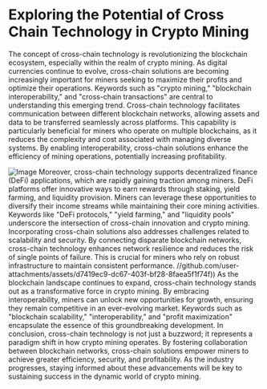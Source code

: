 # Exploring the Potential of Cross Chain Technology in Crypto Mining
The concept of cross-chain technology is revolutionizing the blockchain ecosystem, especially within the realm of crypto mining. As digital currencies continue to evolve, cross-chain solutions are becoming increasingly important for miners seeking to maximize their profits and optimize their operations. Keywords such as "crypto mining," "blockchain interoperability," and "cross-chain transactions" are central to understanding this emerging trend.
Cross-chain technology facilitates communication between different blockchain networks, allowing assets and data to be transferred seamlessly across platforms. This capability is particularly beneficial for miners who operate on multiple blockchains, as it reduces the complexity and cost associated with managing diverse systems. By enabling interoperability, cross-chain solutions enhance the efficiency of mining operations, potentially increasing profitability.

![Image](https://github.com/user-attachments/assets/4a25d116-2220-4385-b08e-f287af8fcbc4)
Moreover, cross-chain technology supports decentralized finance (DeFi) applications, which are rapidly gaining traction among miners. DeFi platforms offer innovative ways to earn rewards through staking, yield farming, and liquidity provision. Miners can leverage these opportunities to diversify their income streams while maintaining their core mining activities. Keywords like "DeFi protocols," "yield farming," and "liquidity pools" underscore the intersection of cross-chain innovation and crypto mining.
Incorporating cross-chain solutions also addresses challenges related to scalability and security. By connecting disparate blockchain networks, cross-chain technology enhances network resilience and reduces the risk of single points of failure. This is crucial for miners who rely on robust infrastructure to maintain consistent performance.
 //github.com/user-attachments/assets/d7419ec9-dc67-403f-bf28-8faea5f1f74f))
As the blockchain landscape continues to expand, cross-chain technology stands out as a transformative force in crypto mining. By embracing interoperability, miners can unlock new opportunities for growth, ensuring they remain competitive in an ever-evolving market. Keywords such as "blockchain scalability," "interoperability," and "profit maximization" encapsulate the essence of this groundbreaking development.
In conclusion, cross-chain technology is not just a buzzword; it represents a paradigm shift in how crypto mining operates. By fostering collaboration between blockchain networks, cross-chain solutions empower miners to achieve greater efficiency, security, and profitability. As the industry progresses, staying informed about these advancements will be key to sustaining success in the dynamic world of crypto mining.
